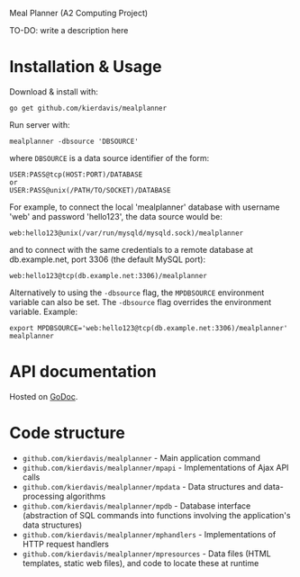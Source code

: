 Meal Planner (A2 Computing Project)

TO-DO: write a description here

# Installation & Usage

Download & install with:

    go get github.com/kierdavis/mealplanner

Run server with:

    mealplanner -dbsource 'DBSOURCE'

where `DBSOURCE` is a data source identifier of the form:

    USER:PASS@tcp(HOST:PORT)/DATABASE
    or
    USER:PASS@unix(/PATH/TO/SOCKET)/DATABASE

For example, to connect the local 'mealplanner' database with username
'web' and password 'hello123', the data source would be:

    web:hello123@unix(/var/run/mysqld/mysqld.sock)/mealplanner

and to connect with the same credentials to a remote database at db.example.net,
port 3306 (the default MySQL port):

    web:hello123@tcp(db.example.net:3306)/mealplanner

Alternatively to using the `-dbsource` flag, the `MPDBSOURCE` environment
variable can also be set. The `-dbsource` flag overrides the environment
variable. Example:

    export MPDBSOURCE='web:hello123@tcp(db.example.net:3306)/mealplanner'
    mealplanner

# API documentation

Hosted on [GoDoc](http://godoc.org/github.com/kierdavis/mealplanner).

# Code structure

* `github.com/kierdavis/mealplanner` - Main application command
* `github.com/kierdavis/mealplanner/mpapi` - Implementations of Ajax API calls
* `github.com/kierdavis/mealplanner/mpdata` - Data structures and data-
  processing algorithms
* `github.com/kierdavis/mealplanner/mpdb` - Database interface (abstraction of
  SQL commands into functions involving the application's data structures)
* `github.com/kierdavis/mealplanner/mphandlers` - Implementations of HTTP
  request handlers
* `github.com/kierdavis/mealplanner/mpresources` - Data files (HTML templates,
  static web files), and code to locate these at runtime
